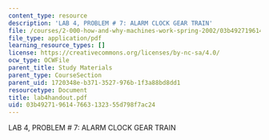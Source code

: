 ```yaml
---
content_type: resource
description: 'LAB 4, PROBLEM # 7: ALARM CLOCK GEAR TRAIN'
file: /courses/2-000-how-and-why-machines-work-spring-2002/03b4927196147663132355d798f7ac24_lab4handout.pdf
file_type: application/pdf
learning_resource_types: []
license: https://creativecommons.org/licenses/by-nc-sa/4.0/
ocw_type: OCWFile
parent_title: Study Materials
parent_type: CourseSection
parent_uid: 1720348e-b371-3527-976b-1f3a88bd8dd1
resourcetype: Document
title: lab4handout.pdf
uid: 03b49271-9614-7663-1323-55d798f7ac24
---
```

LAB 4, PROBLEM # 7: ALARM CLOCK GEAR TRAIN